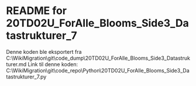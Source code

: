 # README for 20TD02U_ForAlle_Blooms_Side3_Datastrukturer_7
Denne koden ble eksportert fra C:\WikiMigration\git\code_dump\20TD02U_ForAlle_Blooms_Side3_Datastrukturer.md
Link til denne koden: C:\WikiMigration\git\code_repo\Python\20TD02U_ForAlle_Blooms_Side3_Datastrukturer_7.py

